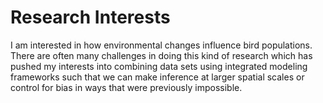 # Research Interests

I am interested in how environmental changes influence bird populations. There are often many challenges in doing this kind of research which has pushed my interests into combining data sets using integrated modeling frameworks such that we can make inference at larger spatial scales or control for bias in ways that were previously impossible.
